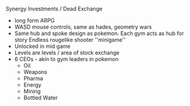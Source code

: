 Synergy Investments / Dead Exchange
- long form ARPG
- WASD mouse controls, same as hades, geometry wars
- Same hub and spoke design as pokemon. Each gym acts as hub for story
Endless rougelike shooter ''minigame''
- Unlocked in mid game
- Levels are levels / area of stock exchange
- 6 CEOs - akin to gym leaders in pokemon
	- Oil
	- Weapons
	- Pharma
	- Energy
	- Mining
	- Bottled Water